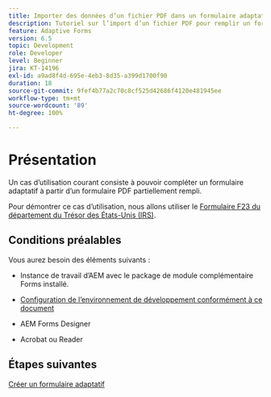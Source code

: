 ```yaml
---
title: Importer des données d’un fichier PDF dans un formulaire adaptatif
description: Tutoriel sur l’import d’un fichier PDF pour remplir un formulaire adaptatif
feature: Adaptive Forms
version: 6.5
topic: Development
role: Developer
level: Beginner
jira: KT-14196
exl-id: a9ad8f4d-695e-4eb3-8d35-a399d1700f90
duration: 18
source-git-commit: 9fef4b77a2c70c8cf525d42686f4120e481945ee
workflow-type: tm+mt
source-wordcount: '89'
ht-degree: 100%

---
```


# Présentation

Un cas d’utilisation courant consiste à pouvoir compléter un formulaire adaptatif à partir d’un formulaire PDF partiellement rempli.

Pour démontrer ce cas d’utilisation, nous allons utiliser le [Formulaire F23 du département du Trésor des États-Unis (IRS)](./assets/f23.pdf).

## Conditions préalables

Vous aurez besoin des éléments suivants :

* Instance de travail d’AEM avec le package de module complémentaire Forms installé.

* [Configuration de l’environnement de développement conformément à ce document](https://experienceleague.adobe.com/docs/experience-manager-learn/forms/creating-your-first-osgi-bundle/create-your-first-osgi-bundle.html?lang=fr)

* AEM Forms Designer

* Acrobat ou Reader

## Étapes suivantes

[Créer un formulaire adaptatif](./create-adaptive-form.md)
